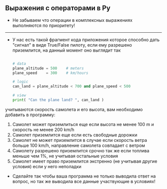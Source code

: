 ## Выражения с операторами в Py

* Не забываем что операции в комплексных выражениях выполняются по приоритету!

---

* У нас есть такой фрагмент кода приложения которое способно дать "сигнал" в виде True/False пилоту, если ему разрешено приземлится, на данный момент оно выглядит так

    ```python

    # data
    plane_altitude = 500    # meters
    plane_speed    = 300    # km/hours

    # logic 
    can_land = plane_altitude < 700 and plane_speed < 500

    # view
    print( "Can the plane land? ", can_land )
    ```

учитываются скорость самолета и его высота, вам необходимо добавить в программу:
1. Самолет может приземлиться еще если высота не менее 100 m и скорость не менее 200 km/h
2. Самолет приземлится еще если есть свободные дорожки
3. Самолет не может приземлится в случае если скорость ветра больше 100 km/h, направление самолета совпадает с ветром 
4. Самолету разрешено приземлится срочно так же если топлива меньше чем 1%, не учитывая остальные условия
5. Самолет имеет право приземлится экстренно (не учитывая другие условия) если у него неполадки

* Сделайте так чтобы ваша программа не только выводила ответ на вопрос, но так же выводила все данные участвующие в условиях!